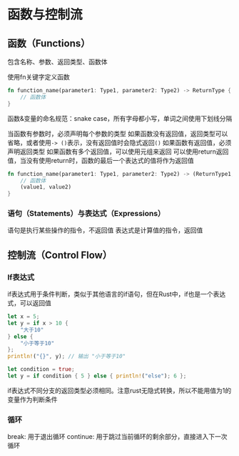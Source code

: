 # 函数与控制流

## 函数（Functions）

包含名称、参数、返回类型、函数体

使用fn关键字定义函数

```rust
fn function_name(parameter1: Type1, parameter2: Type2) -> ReturnType {
    // 函数体
}
```

函数&变量的命名规范：snake case，所有字母都小写，单词之间使用下划线分隔

当函数有参数时，必须声明每个参数的类型
如果函数没有返回值，返回类型可以省略，或者使用`-> ()`表示，没有返回值时会隐式返回`()`
如果函数有返回值，必须声明返回类型
如果函数有多个返回值，可以使用元组来返回
可以使用return返回值，当没有使用return时，函数的最后一个表达式的值将作为返回值

```rust
fn function_name(parameter1: Type1, parameter2: Type2) -> (ReturnType1, ReturnType2) {
    // 函数体
    (value1, value2)
}
```

### 语句（Statements）与表达式（Expressions）

语句是执行某些操作的指令，不返回值
表达式是计算值的指令，返回值

## 控制流（Control Flow）

### If表达式

if表达式用于条件判断，类似于其他语言的if语句，但在Rust中，if也是一个表达式，可以返回值

```rust
let x = 5;
let y = if x > 10 {
    "大于10"
} else {
    "小于等于10"
};
println!("{}", y); // 输出 "小于等于10"
```

```rust
let condition = true;
let y = if condition { 5 } else { println!("else"); 6 };
```

if表达式不同分支的返回类型必须相同。注意rust无隐式转换，所以不能用值为1的变量作为判断条件

### 循环

break: 用于退出循环
continue: 用于跳过当前循环的剩余部分，直接进入下一次循环
